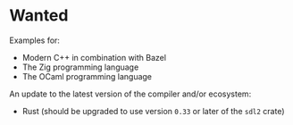 # Wanted

Examples for:

* Modern C++ in combination with Bazel
* The Zig programming language
* The OCaml programming language

An update to the latest version of the compiler and/or ecosystem:

* Rust (should be upgraded to use version `0.33` or later of the `sdl2` crate)
